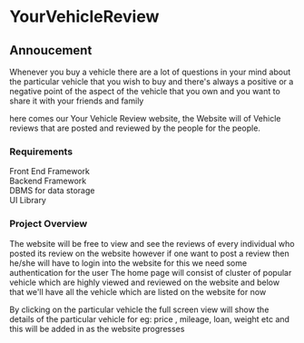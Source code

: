 # YourVehicleReview
<h2>Annoucement</h2>
<p>Whenever you buy a vehicle there are a lot of questions in your mind about the particular vehicle that you wish to buy and there's always a positive or a negative point of the aspect of the vehicle that you own and you want to share it with your friends and family

here comes our Your Vehicle Review website, the Website will of Vehicle reviews that are posted and reviewed by the people for the people. </p>
<h3>Requirements</h3>
Front End Framework <br>
Backend Framework <br>
DBMS for data storage <br>
UI Library 

<h3>Project Overview</h3>
The website will be free to view and see the reviews of every individual who posted its review on the website however if one want to post a review then he/she will have to login into the website for this we need some authentication for the user
The home page will consist of cluster of popular vehicle which are highly viewed and reviewed on the website and below that we'll have all the vehicle which are listed on the website for now

By clicking on the particular vehicle the full screen view will show the details of the particular vehicle for eg: price , mileage, loan, weight etc and this will be added in as the website progresses 
